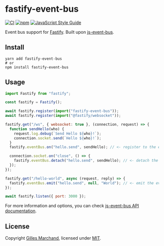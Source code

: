 # fastify-event-bus

[![CI](https://github.com/Shiva127/fastify-event-bus/actions/workflows/ci.yml/badge.svg)](https://github.com/Shiva127/fastify-event-bus/actions/workflows/ci.yml)
[![npm](https://img.shields.io/npm/v/fastify-event-bus)](https://www.npmjs.com/package/fastify-event-bus)
[![JavaScript Style Guide](https://img.shields.io/badge/code_style-standard-brightgreen.svg)](https://standardjs.com)

Event bus support for [Fastify](https://github.com/fastify/fastify). Built upon [js-event-bus](https://github.com/bcerati/js-event-bus).

## Install

``` shell
yarn add fastify-event-bus
# or
npm install fastify-event-bus
```

## Usage

```JavaScript
import Fastify from "fastify";

const fastify = Fastify();

await fastify.register(import("fastify-event-bus"));
await fastify.register(import("@fastify/websocket"));

fastify.get("/ws", { websocket: true }, (connection, request) => {
  function sendHello(who) {
    request.log.debug(`Send Hello ${who}!`);
    connection.socket.send(`Hello ${who}!`);
  }
  fastify.eventBus.on("hello.send", sendHello); // <- register to the event

  connection.socket.on("close", () => {
    fastify.eventBus.detach("hello.send", sendHello); // <- detach the event
  });
});

fastify.get("/hello-world", async (request, reply) => {
  fastify.eventBus.emit("hello.send", null, "World"); // <- emit the event
});

await fastify.listen({ port: 3000 });
```

For more information and options, you can check [js-event-bus API documentation](https://github.com/bcerati/js-event-bus#api-of-the-library).

## License

Copyright [Gilles Marchand](https://github.com/Shiva127), licensed under [MIT](./LICENSE).
